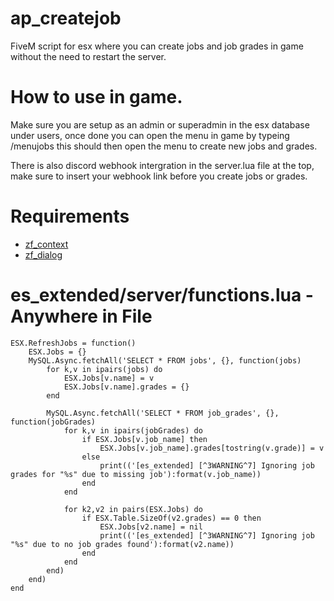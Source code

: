 # ap_createjob
 FiveM script for esx where you can create jobs and job grades in game without the need to restart the server.

# How to use in game.

Make sure you are setup as an admin or superadmin in the esx database under users, once done you can open the menu in game by typeing /menujobs this should then open the menu to create new jobs and grades.

There is also discord webhook intergration in the server.lua file at the top, make sure to insert your webhook link before you create jobs or grades.


# Requirements

* [zf_context](https://github.com/zf-development/zf_context)
* [zf_dialog](https://github.com/zf-development/zf_dialog)

# es_extended/server/functions.lua - Anywhere in File

    ESX.RefreshJobs = function()
        ESX.Jobs = {}
        MySQL.Async.fetchAll('SELECT * FROM jobs', {}, function(jobs)
            for k,v in ipairs(jobs) do
                ESX.Jobs[v.name] = v
                ESX.Jobs[v.name].grades = {}
            end
        
            MySQL.Async.fetchAll('SELECT * FROM job_grades', {}, function(jobGrades)
                for k,v in ipairs(jobGrades) do
                    if ESX.Jobs[v.job_name] then
                        ESX.Jobs[v.job_name].grades[tostring(v.grade)] = v
                    else
                        print(('[es_extended] [^3WARNING^7] Ignoring job grades for "%s" due to missing job'):format(v.job_name))
                    end
                end
            
                for k2,v2 in pairs(ESX.Jobs) do
                    if ESX.Table.SizeOf(v2.grades) == 0 then
                        ESX.Jobs[v2.name] = nil
                        print(('[es_extended] [^3WARNING^7] Ignoring job "%s" due to no job grades found'):format(v2.name))
                    end
                end
            end)
        end) 
    end
